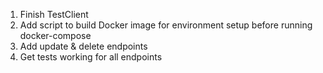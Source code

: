 1. Finish TestClient
2. Add script to build Docker image for environment setup before running docker-compose
3. Add update & delete endpoints
4. Get tests working for all endpoints
